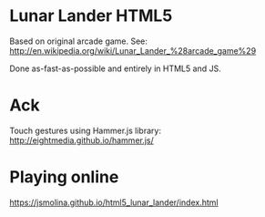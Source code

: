 Lunar Lander HTML5
==================
Based on original arcade game. See:
http://en.wikipedia.org/wiki/Lunar_Lander_%28arcade_game%29

Done as-fast-as-possible and entirely in HTML5 and JS. 

Ack
===
Touch gestures using Hammer.js library:
http://eightmedia.github.io/hammer.js/

# Playing online
https://jsmolina.github.io/html5_lunar_lander/index.html
